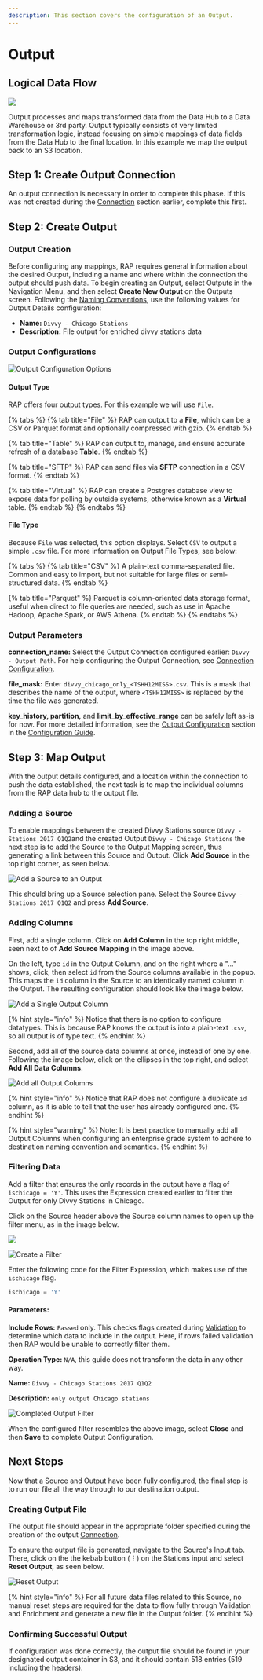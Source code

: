 ```yaml
---
description: This section covers the configuration of an Output.
---
```


# Output

## Logical Data Flow

![](../../.gitbook/assets/screen-shot-2020-07-09-at-10.12.59-am.png)

Output processes and maps transformed data from the Data Hub to a Data Warehouse or 3rd party. Output typically consists of very limited transformation logic, instead focusing on simple mappings of data fields from the Data Hub to the final location. In this example we map the output back to an S3 location.

## Step 1: Create Output Connection

An output connection is necessary in order to complete this phase. If this was not created during the [Connection](connection.md) section earlier, complete this first.

## Step 2: Create Output

### Output Creation

Before configuring any mappings, RAP requires general information about the desired Output, including a name and where within the connection the output should push data. To begin creating an Output, select Outputs in the Navigation Menu, and then select **Create New Output** on the Outputs screen. Following the [Naming Conventions](output.md), use the following values for Output Details configuration:

* **Name:** `Divvy - Chicago Stations`
* **Description:** File output for enriched divvy stations data

### Output Configurations

![Output Configuration Options](../../.gitbook/assets/rap-output-configuration.png)

#### Output Type

RAP offers four output types. For this example we will use `File`.

{% tabs %}
{% tab title="File" %}
RAP can output to a **File**, which can be a CSV or Parquet format and optionally compressed with gzip.
{% endtab %}

{% tab title="Table" %}
RAP can output to, manage, and ensure accurate refresh of a database **Table**.
{% endtab %}

{% tab title="SFTP" %}
RAP can send files via **SFTP** connection in a CSV format.
{% endtab %}

{% tab title="Virtual" %}
RAP can create a Postgres database view to expose data for polling by outside systems, otherwise known as a **Virtual** table.
{% endtab %}
{% endtabs %}

#### File Type

Because `File` was selected, this option displays. Select `CSV` to output a simple `.csv` file. For more information on Output File Types, see below:

{% tabs %}
{% tab title="CSV" %}
A plain-text comma-separated file. Common and easy to import, but not suitable for large files or semi-structured data.
{% endtab %}

{% tab title="Parquet" %}
Parquet is column-oriented data storage format, useful when direct to file queries are needed, such as use in Apache Hadoop, Apache Spark, or AWS Athena.
{% endtab %}
{% endtabs %}

### Output Parameters

**connection\_name:** Select the Output Connection configured earlier: `Divvy - Output Path`. For help configuring the Output Connection, see [Connection Configuration](connection.md).

**file\_mask:** Enter `divvy_chicago_only_<TSHH12MISS>.csv`. This is a mask that describes the name of the output, where `<TSHH12MISS>` is replaced by the time the file was generated.

**key\_history, partition,** and **limit\_by\_effective\_range** can be safely left as-is for now. For more detailed information, see the [Output Configuration](../../configuring-the-data-integration-process/output-configuration/) section in the [Configuration Guide](output.md).

## Step 3: Map Output

With the output details configured, and a location within the connection to push the data established, the next task is to map the individual columns from the RAP data hub to the output file.

### Adding a Source

To enable mappings between the created Divvy Stations source `Divvy - Stations 2017 Q1Q2`and the created Output `Divvy - Chicago Stations` the next step is to add the Source to the Output Mapping screen, thus generating a link between this Source and Output. Click **Add Source** in the top right corner, as seen below.

![Add a Source to an Output](../../.gitbook/assets/rap-add-new-source-mapping-output.png)

This should bring up a Source selection pane. Select the Source `Divvy - Stations 2017 Q1Q2` and press **Add Source**.

### Adding Columns

First, add a single column. Click on **Add Column** in the top right middle, seen next to of **Add Source Mapping** in the image above.

On the left, type `id` in the Output Column, and on the right where a "..." shows, click, then select `id` from the Source columns available in the popup. This maps the `id` column in the Source to an identically named column in the Output. The resulting configuration should look like the image below.

![Add a Single Output Column](../../.gitbook/assets/rap-add-single-column-output.png)

{% hint style="info" %}
Notice that there is no option to configure datatypes. This is because RAP knows the output is into a plain-text `.csv`, so all output is of type text.
{% endhint %}

Second, add all of the source data columns at once, instead of one by one. Following the image below, click on the ellipses in the top right, and select **Add All Data Columns**.

![Add all Output Columns](../../.gitbook/assets/rap-map-all-output.png)

{% hint style="info" %}
Notice that RAP does not configure a duplicate `id` column, as it is able to tell that the user has already configured one.
{% endhint %}

{% hint style="warning" %}
Note: It is best practice to manually add all Output Columns when configuring an enterprise grade system to adhere to destination naming convention and semantics.
{% endhint %}

### Filtering Data

Add a filter that ensures the only records in the output have a flag of `ischicago = 'Y'`. This uses the Expression created earlier to filter the Output for only Divvy Stations in Chicago.

Click on the Source header above the Source column names to open up the filter menu, as in the image below.

![](../../.gitbook/assets/rap-filter-location-1.png)

![Create a Filter](../../.gitbook/assets/rap-filter-location-2.png)

Enter the following code for the Filter Expression, which makes use of the `ischicago` flag.

```sql
ischicago = 'Y'
```

#### Parameters:

**Include Rows:** `Passed` only. This checks flags created during [Validation](validation-and-enrichment.md#step-1-configure-validation) to determine which data to include in the output. Here, if rows failed validation then RAP would be unable to correctly filter them.

**Operation Type:** `N/A`, this guide does not transform the data in any other way.

**Name:** `Divvy - Chicago Stations 2017 Q1Q2`

**Description:** `only output Chicago stations`

![Completed Output Filter](../../.gitbook/assets/screen-shot-2020-07-13-at-11.52.29-am.png)

When the configured filter resembles the above image, select **Close** and then **Save** to complete Output Configuration.

## Next Steps

Now that a Source and Output have been fully configured, the final step is to run our file all the way through to our destination output.

### Creating Output File

The output file should appear in the appropriate folder specified during the creation of the output [Connection](connection.md#step-1-create-a-connection).

To ensure the output file is generated, navigate to the Source's Input tab. There, click on the the kebab button \(**⋮**\) on the Stations input and select **Reset Output**, as seen below.

![Reset Output](../../.gitbook/assets/rap-reset-output.png)

{% hint style="info" %}
For all future data files related to this Source, no manual reset steps are required for the data to flow fully through Validation and Enrichment and generate a new file in the Output folder.
{% endhint %}

### Confirming Successful Output

If configuration was done correctly, the output file should be found in your designated output container in S3, and it should contain 518 entries \(519 including the headers\).



